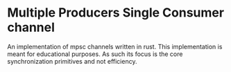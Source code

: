 # Multiple Producers Single Consumer channel

An implementation of mpsc channels written in rust. 
This implementation is meant for educational purposes.
As such its focus is the core synchronization primitives and not efficiency.
